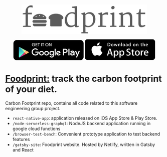 <p style="text-align: center; ">
<img src="assets/img/header.png" alt="Foodprint logo">
<div style="align-items: centerl; text-align: center; ">
<a href="https://play.google.com/store/apps/details?id=uk.orth.foodprint"><img src="assets/img/play-store.png" alt="A link to google play"></a>
<a href="https://play.google.com/store/apps/details?id=uk.orth.foodprint"><img src="assets/img/ios-store.png" alt="A link to ios app store"></a>
</div>
</p>
<h1><a href="https://foodprint.orth.uk">Foodprint:</a> track the carbon footprint of your diet.</h1>

Carbon Footprint repo, contains all code related to this software engineering group project. 
- `react-native-app`: application released on iOS App Store & Play Store.
- `/node-serverless-graphql`: NodeJS backend application running in google cloud functions
- `/browser-test-bench`: Convenient prototype application to test backend features
- `/gatsby-site`: Foodprint website. Hosted by Netlify, written in Gatsby and React